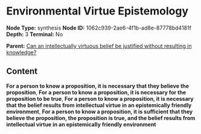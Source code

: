 # Environmental Virtue Epistemology

**Node Type:** synthesis
**Node ID:** 1062c939-2ae6-4f1b-ad8e-87778bd4181f
**Depth:** 3
**Terminal:** No

**Parent:** [Can an intellectually virtuous belief be justified without resulting in knowledge?](can-an-intellectually-virtuous-belief-be-justified-without-resulting-in-knowledge.md)

## Content

**For a person to know a proposition, it is necessary that they believe the proposition**, **For a person to know a proposition, it is necessary for the proposition to be true**, **For a person to know a proposition, it is necessary that the belief results from intellectual virtue in an epistemically friendly environment**, **For a person to know a proposition, it is sufficient that they believe the proposition, the proposition is true, and the belief results from intellectual virtue in an epistemically friendly environment**
